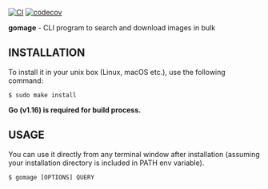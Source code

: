 [![CI](https://github.com/mezba1/gomage/actions/workflows/ci.yml/badge.svg?branch=master)](https://github.com/mezba1/gomage/actions/workflows/ci.yml)
[![codecov](https://codecov.io/gh/mezba1/gomage/branch/master/graph/badge.svg)](https://codecov.io/gh/mezba1/gomage)

**gomage** - CLI program to search and download images in bulk

## INSTALLATION

To install it in your unix box (Linux, macOS etc.), use the following command:

```shell
$ sudo make install
```

**Go (v1.16) is required for build process.**

## USAGE

You can use it directly from any terminal window after installation (assuming your installation directory is included in PATH env variable).

```shell
$ gomage [OPTIONS] QUERY
```
